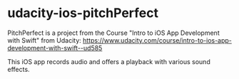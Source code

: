 # udacity-ios-pitchPerfect

PitchPerfect is a project from the Course "Intro to iOS App Development with Swift" from Udacity:
https://www.udacity.com/course/intro-to-ios-app-development-with-swift--ud585

This iOS app records audio and offers a playback with various sound effects.
